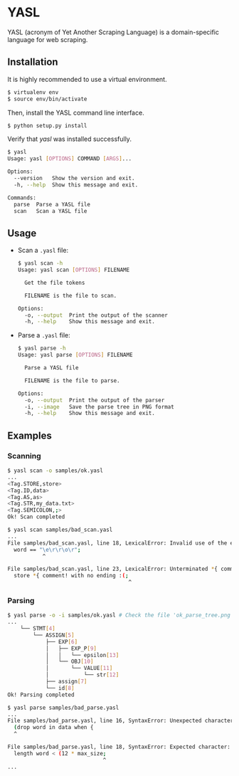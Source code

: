 # YASL

YASL (acronym of Yet Another Scraping Language) is a domain-specific language for web scraping.

## Installation
It is highly recommended to use a virtual environment.

```bash
$ virtualenv env
$ source env/bin/activate
```

Then, install the YASL command line interface.

```bash
$ python setup.py install
```

Verify that _yasl_ was installed successfully.

```bash
$ yasl
Usage: yasl [OPTIONS] COMMAND [ARGS]...

Options:
  --version   Show the version and exit.
  -h, --help  Show this message and exit.

Commands:
  parse  Parse a YASL file
  scan   Scan a YASL file
```

## Usage

- Scan a `.yasl` file:

  ```bash
  $ yasl scan -h
  Usage: yasl scan [OPTIONS] FILENAME

	Get the file tokens

	FILENAME is the file to scan.

  Options:
    -o, --output  Print the output of the scanner
    -h, --help    Show this message and exit.
  ```
  
- Parse a `.yasl` file:
  
  ```bash
  $ yasl parse -h
  Usage: yasl parse [OPTIONS] FILENAME

	Parse a YASL file

	FILENAME is the file to parse.

  Options:
    -o, --output  Print the output of the parser
    -i, --image   Save the parse tree in PNG format
    -h, --help    Show this message and exit.
  ```

## Examples

### Scanning

``` bash
$ yasl scan -o samples/ok.yasl
...
<Tag.STORE,store>
<Tag.ID,data>
<Tag.AS,as>
<Tag.STR,my_data.txt>
<Tag.SEMICOLON,;>
Ok! Scan completed
```

```bash
$ yasl scan samples/bad_scan.yasl
...
File samples/bad_scan.yasl, line 18, LexicalError: Invalid use of the escape character.
  word == "\e\r\r\o\r";
           ^

File samples/bad_scan.yasl, line 23, LexicalError: Unterminated *{ comment.
  store *{ comment! with no ending :(;
                                      ^
```

### Parsing

```bash
$ yasl parse -o -i samples/ok.yasl # Check the file 'ok_parse_tree.png'
...
    └── STMT[4]
        └── ASSIGN[5]
            ├── EXP[6]
            │   ├── EXP_P[9]
            │   │   └── epsilon[13]
            │   └── OBJ[10]
            │       └── VALUE[11]
            │           └── str[12]
            ├── assign[7]
            └── id[8]
Ok! Parsing completed
```

```bash
$ yasl parse samples/bad_parse.yasl
...
File samples/bad_parse.yasl, line 16, SyntaxError: Unexpected character: '('
  (drop word in data when {
  ^

File samples/bad_parse.yasl, line 18, SyntaxError: Expected character: ')'
  length word < (12 * max_size;
                              ^
...
```
